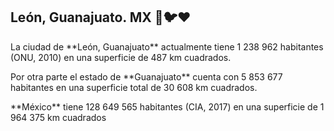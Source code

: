 ## León, Guanajuato. MX :green_heart::bird::heart:
<p>La ciudad de **León, Guanajuato** actualmente tiene 1 238 962 habitantes (ONU, 2010) en una superficie de 487 km cuadrados.</p>
<p>Por otra parte el estado de **Guanajuato** cuenta con 5 853 677 habitantes en una superficie total de 30 608 km cuadrados.</p>
<p>**México** tiene 128 649 565 habitantes (CIA, 2017) en una superficie de 1 964 375 km cuadrados </p>
